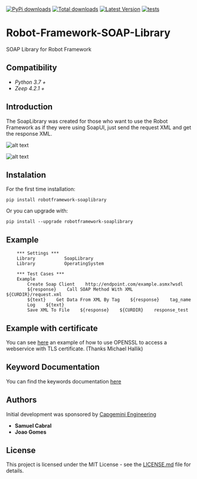 [![PyPi downloads](https://img.shields.io/pypi/dm/robotframework-soaplibrary.svg)](https://pypi.org/project/robotframework-soaplibrary)
[![Total downloads](https://static.pepy.tech/personalized-badge/robotframework-soaplibrary?period=total&units=international_system&left_color=lightgrey&right_color=yellow&left_text=Total)](https://pypi.org/project/robotframework-soaplibrary)
[![Latest Version](https://img.shields.io/pypi/v/robotframework-soaplibrary.svg)](https://pypi.org/project/robotframework-soaplibrary)
[![tests](https://github.com/MarketSquare/Robot-Framework-SOAP-Library/actions/workflows/python-app.yml/badge.svg?branch=master)](https://github.com/MarketSquare/Robot-Framework-SOAP-Library/actions/workflows/python-app.yml)


# Robot-Framework-SOAP-Library
SOAP Library for Robot Framework

## Compatibility
- _Python 3.7 +_
- _Zeep 4.2.1 +_ 

## Introduction
The SoapLibrary was created for those who want to use the Robot Framework as if they were using SoapUI, just send the request XML and get the response XML.

![alt text](https://github.com/MarketSquare/Robot-Framework-SOAP-Library/blob/master/Doc/img_SoapUI.png)

![alt text](https://github.com/MarketSquare/Robot-Framework-SOAP-Library/blob/master/Doc/img2_SoapLibrary.png)

## Instalation
For the first time installation:
```commandline
pip install robotframework-soaplibrary
```
Or you can upgrade with:
```commandline
pip install --upgrade robotframework-soaplibrary
```

## Example

```RobotFramework
    *** Settings ***
    Library           SoapLibrary
    Library           OperatingSystem

    *** Test Cases ***
    Example
        Create Soap Client    http://endpoint.com/example.asmx?wsdl
        ${response}    Call SOAP Method With XML    ${CURDIR}/request.xml
        ${text}    Get Data From XML By Tag    ${response}    tag_name
        Log    ${text}
        Save XML To File    ${response}    ${CURDIR}    response_test
```
        
## Example with certificate

You can see [here](https://michaelhallik.github.io/blog/2022/04/10/Using-OpenSSL-to-provide-the-RF-SoapLibrary-with-a-TLS-client-certificate) an example of how to use OPENSSL to access a webservice with TLS certificate. (Thanks Michael Hallik)

## Keyword Documentation

You can find the keywords documentation [here](https://raw.githack.com/MarketSquare/Robot-Framework-SOAP-Library/master/Doc/SoapLibrary.html)     

## Authors
Initial development was sponsored by [Capgemini Engineering](https://www.capgemini.com/about-us/who-we-are/our-brands/capgemini-engineering/)
   - **Samuel Cabral**
   - **Joao Gomes**
   
## License
This project is licensed under the MIT License - see the [LICENSE.md](https://github.com/MarketSquare/Robot-Framework-SOAP-Library/blob/master/LICENSE.md) file for details.   
